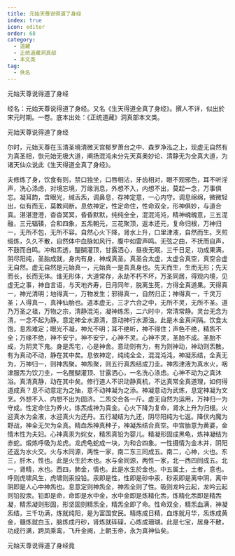 ```yaml
---
title: 元始天尊说得道了身经
index: true
icon: editor
order: 68
category:
  - 道藏
  - 正统道藏洞真部
  - 本文类
tag:
  - 佚名
---
```


元始天尊说得道了身经  

经名：元始天尊说得道了身经。又名《生天得道全真了身经》。撰人不详，似出於宋元时期。一卷。底本出处：《正统道藏》洞真部本文类。  

元始天尊说得道了身经  

尔时，元始天尊在玉清圣境清微天宫郁罗萧台之中、森罗净泓之上，现虚无自然有为真圣相，恢元始无极大道，阐扬混沌未分先天真奥妙论、清静无为全真大道，为诸天仙众说此《生天得道全真了身经》。  

夫修炼了身，饮食有则，禁口独坐，口唇相沾，牙齿相对，眼不观邪色，耳不听淫声，洗心涤虑，对境忘境，万缘消息，外想不入，内想不出，莫起一念，万事俱忘。凝耳韵，含眼光，缄舌炁，调鼻息，存神定意，一心内守。调息绵绵，微微轻出，似有而无，莫教间断。息依神定，性定命住，性命双全，形神俱妙，与道合真。湛湛澄澄，杳杳冥冥，昏昏默默，纯纯全全，混混沌沌，精神魂魄意，三五混融，三元辐辏，合和四象，五炁朝元，三花聚顶，返本还元，复命归根，万神归一，无所不包，无所不容。自然心火下降，肾水上升，口里津液，自然而生。烹煎缎炼，久久不散，自然体中血脉如风行，腹中如雷声鸣。无弦之曲，不抚而自声，不鼓而自鸣。冲和炁透，醍醐灌顶，甘露洒心，昼夜无眠，三千日足，功成果满，阴尽阳纯，圣胎成就，身内有身，神成真圣。真圣合太虚，太虚合真空，真空合虚无自然。虚无自然是元始真一，元始真一是吾真身也。先天而生，生而无形；先天而长，长而无体。谁无形体，大道常存，永劫不朽不坏，万圣同居，得观内境，见虚无之事，神自言语，与天地齐寿，日月同年，脱离生死，方得全真道果。天得真一，神光清明；地得真一，万物发生；邪得真一，自然归正；神得真一，千灵万圣；人得真一，真神仙胎也。道本虚无，三才六合之中，无所不灵，无所不圣。道乃万圣之祖，万物之宗，清静混沌，凝神炼炁，二六时中，常清常静。灵台无念为清，一念不起为静。意定神全水源清，意动神行水源浊。此是木金真间隔。饮食太饱，息炁难定；眼光不凝，神光不明；耳不绝听，神不得住；声色不绝，精炁不全；万缘不绝，神不安宁。神不安宁，心神不灵。心神不灵，圣胎不成。圣胎不成，为阴灵下鬼。身是炁宅，心是神舍。意动则有为，有为则神动，神动则炁散。有为真动不动，静在其中矣。息依神定，纯纯全全，混混沌沌，神凝炁结，全真无为，万神归一，则神炁聚。神炁聚，则五行真炁结成刀圭。神炁津液为真水火，咽津服炁为饮刀圭，一名醒醐灌顶、甘露洒心，一名洗心涤虑。心神不动为之真沐浴。真清真静，动在其中矣。修行道人不识动静真机，不达真常全真道理，如何得道成真？息不动意定为之抽，意不动神凝为之添。神凝意动为武炼，息定神凝为文烹。外想不入、内想不出为固济。二炁交合各一斤。虚无自然为运用，万神归一为守成。性定命住为养火，炼炁成神为真金。心火下降为复命，肾水上升为归根。火迎真水为金液，水迎真火为还丹。五行凝结为九还，阴尽阳纯为七返。降伏内魔为野战，神全无欠为全真。精血炁神真种子，神凝炁结合真空。中宫胎意为黄婆，金情木性为夫妇。心神真汞为姹女，精炁真铅为婴儿。精凝形固成黑龟，炼神凝结为赤蛇。煅炼呼吸为龙虎。龙虎龟蛇成一块，为和合四象。一性摄情为金木并，阴阳还返为水火交。火与木同源，两性一家，南二东三同成五。南二，心神，火也。东三，肝木，性也。此是火生於木也。水与金同源，两性一家，北一西四同成五。北一，肾精，水也。西四，肺金，情也。此是水生於金也。中五属土，土者，意也。呼则虎啸风生，虎啸则汞投铅。汞即是性，性即是砂中汞，砂汞即是离中阴，离中阴即是人心中神炁也。息意定则神炁全，神炁全则了性。吸则龙吟云起，龙吟云起则铅投汞。铅即是命，命即是水中金，水中金即是炼精化炁，炼精化炁即是精炁凝，精炁凝则形固，形坚固则精炁全，精炁全即了命。性命双全，精炁血满，神凝炁结，三千功满，炼就纯阳，是为富国安民。精炼成日精，血炼就月华，炁炼成黄金，髓炼就白玉，脑炼成丹砂，肾炼就砗磲，心炼成珊瑚。此是七宝，居身不散，功成行满，跨凤乘鸾，飞升金阙，上朝玉帝，永为真神仙矣。  

元始天尊说得道了身经竟  
